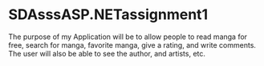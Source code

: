 ﻿# SDAsssASP.NETassignment1
The purpose of my Application will be to allow people to read manga for free, search for manga, favorite manga, give a rating, and write comments. The user will also be able to see the author, and artists, etc.
